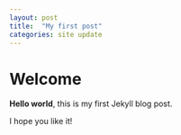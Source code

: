 ```yaml
---
layout: post
title:  "My first post"
categories: site update
---
```


# Welcome

**Hello world**, this is my first Jekyll blog post.

I hope you like it!
